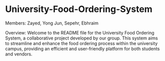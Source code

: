 # University-Food-Ordering-System
Members: Zayed, Yong Jun, Sepehr, Ebhraim

Overview:
Welcome to the README file for the University Food Ordering System, a collaborative project developed by our group. This system aims to streamline and enhance the food ordering process within the university campus, providing an efficient and user-friendly platform for both students and vendors.
